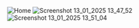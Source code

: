 ![Home](https://github.com/user-attachments/assets/54fb6388-5518-4b4b-a3b8-9fabebe088b4)
![Screenshot 13_01_2025 13_47_52](https://github.com/user-attachments/assets/26648354-5fa9-4e2e-a7e3-4b90f1cacfc1)
![Screenshot 13_01_2025 13_51_04](https://github.com/user-attachments/assets/bffda1ed-d89d-45ff-af1f-ae0636382533)
